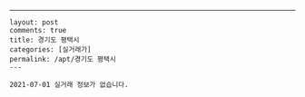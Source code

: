 ---
    layout: post
    comments: true
    title: 경기도 평택시
    categories: [실거래가]
    permalink: /apt/경기도 평택시
    ---

    2021-07-01 실거래 정보가 없습니다.

    